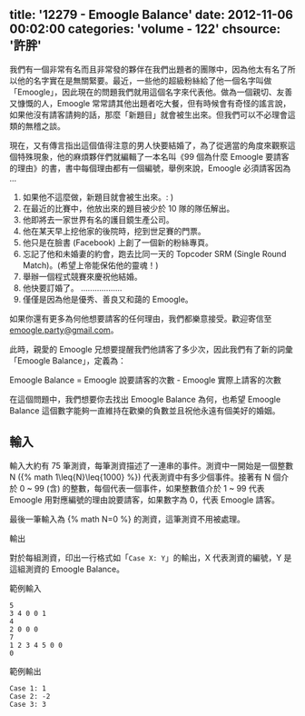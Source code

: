 title: '12279 - Emoogle Balance'
date: 2012-11-06 00:02:00
categories: 'volume - 122'
chsource: '許胖'
---

我們有一個非常有名而且非常發的夥伴在我們出題者的團隊中，因為他太有名了所以他的名字實在是無關緊要。最近，一些他的超級粉絲給了他一個名字叫做「Emoogle」，因此現在的問題我們就用這個名字來代表他。做為一個親切、友善又慷慨的人，Emoogle 常常請其他出題者吃大餐，但有時候會有奇怪的謠言說，如果他沒有請客請夠的話，那麼「新題目」就會被生出來。但我們可以不必理會這類的無稽之談。



現在，又有傳言指出這個值得注意的男人快要結婚了，為了從適當的角度來觀察這個特殊現象，他的麻煩夥伴們就編輯了一本名叫《99 個為什麼 Emoogle 要請客的理由》的書，書中每個理由都有一個編號，舉例來說，Emoogle 必須請客因為 ...

1. 如果他不這麼做，新題目就會被生出來。: )
2. 在最近的比賽中，他放出來的題目被少於 10 隊的隊伍解出。
3. 他即將去一家世界有名的護目鏡生產公司。
4. 他在某天早上挖他家的後院時，挖到世足賽的門票。
5. 他只是在臉書 (Facebook) 上創了一個新的粉絲專頁。
6. 忘記了他和未婚妻的約會，跑去比同一天的 Topcoder SRM (Single Round Match)。(希望上帝能保佑他的靈魂！)
7. 舉辦一個程式競賽來慶祝他結婚。
8. 他快要訂婚了。
..................
99. 僅僅是因為他是優秀、善良又和藹的 Emoogle。

如果你還有更多為何他想要請客的任何理由，我們都樂意接受。歡迎寄信至 emoogle.party@gmail.com。

此時，親愛的 Emoogle 兄想要提醒我們他請客了多少次，因此我們有了新的詞彙「Emoogle Balance」，定義為：

Emoogle Balance = Emoogle 說要請客的次數 - Emoogle 實際上請客的次數

在這個問題中，我們想要你去找出 Emoogle Balance 為何，也希望 Emoogle Balance 這個數字能夠一直維持在歡樂的負數並且祝他永遠有個美好的婚姻。

## 輸入 ##

輸入大約有 75 筆測資，每筆測資描述了一連串的事件。測資中一開始是一個整數 N ({% math 1\leq{N}\leq{1000} %}) 代表測資中有多少個事件。接著有 N 個介於 0 ~ 99 (含) 的整數，每個代表一個事件，如果整數值介於 1 ~ 99 代表 Emoogle 用對應編號的理由說要請客，如果數字為 0，代表 Emoogle 請客。

最後一筆輸入為 {% math N=0 %} 的測資，這筆測資不用被處理。

輸出

對於每組測資，印出一行格式如「`Case X: Y`」的輸出，X 代表測資的編號，Y 是這組測資的 Emoogle Balance。

範例輸入

```
5
3 4 0 0 1
4
2 0 0 0
7
1 2 3 4 5 0 0
0
```

範例輸出

```
Case 1: 1
Case 2: -2
Case 3: 3
```